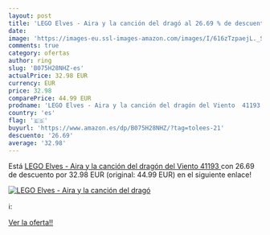 ```yaml
---
layout: post
title: 'LEGO Elves - Aira y la canción del dragó al 26.69 % de descuento'
date: 
image: 'https://images-eu.ssl-images-amazon.com/images/I/616zTzpaejL._SL200_.jpg'
comments: true
category: ofertas
author: ring
slug: 'B075H28NHZ-es'
actualPrice: 32.98 EUR
currency: EUR
price: 32.98
comparePrice: 44.99 EUR
prodname: 'LEGO Elves - Aira y la canción del dragón del Viento  41193 '
country: 'es'
flag: '🇪🇸'
buyurl: 'https://www.amazon.es/dp/B075H28NHZ/?tag=tolees-21'
descuento: '26.69'
average: '32.98'
---
```


Está [LEGO Elves - Aira y la canción del dragón del Viento  41193 ](https://www.amazon.es/dp/B075H28NHZ/?tag=tolees-21) con 26.69 de descuento por 32.98 EUR (original: 44.99 EUR) en el siguiente enlace!

[![LEGO Elves - Aira y la canción del dragó](https://images-eu.ssl-images-amazon.com/images/I/616zTzpaejL._SL200_.jpg)](https://www.amazon.es/dp/B075H28NHZ/?tag=tolees-21)

ℹ️:


[Ver la oferta!!](https://www.amazon.es/dp/B075H28NHZ/?tag=tolees-21)
